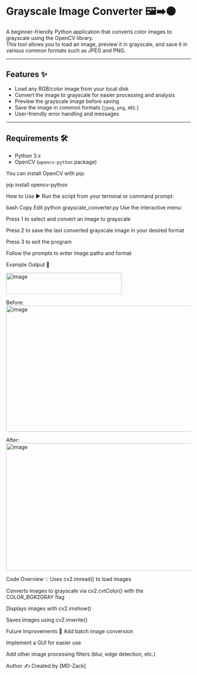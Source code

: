 # Grayscale Image Converter 🖼️➡️⚫️

A beginner-friendly Python application that converts color images to grayscale using the OpenCV library.  
This tool allows you to load an image, preview it in grayscale, and save it in various common formats such as JPEG and PNG.

---

## Features ✨

- Load any RGB/color image from your local disk  
- Convert the image to grayscale for easier processing and analysis  
- Preview the grayscale image before saving  
- Save the image in common formats (`jpeg`, `png`, etc.)  
- User-friendly error handling and messages

---

## Requirements 🛠️

- Python 3.x  
- OpenCV (`opencv-python` package)

You can install OpenCV with pip:

pip install opencv-python

How to Use ▶️
Run the script from your terminal or command prompt:

bash
Copy
Edit
python grayscale_converter.py
Use the interactive menu:

Press 1 to select and convert an image to grayscale


Press 2 to save the last converted grayscale image in your desired format

Press 3 to exit the program

Follow the prompts to enter image paths and format

Example Output 📸

<img width="315" height="58" alt="image" src="https://github.com/user-attachments/assets/36673fea-e12c-42be-9726-04f3b9f231a6" />

Before:
<img width="982" height="343" alt="image" src="https://github.com/user-attachments/assets/123c4427-89be-4f55-8b2e-06d4a8212de2" />

After:
<img width="983" height="347" alt="image" src="https://github.com/user-attachments/assets/821f737b-6744-4da3-a021-93a3cfcefa76" />


Code Overview 💡
Uses cv2.imread() to load images

Converts images to grayscale via cv2.cvtColor() with the COLOR_BGR2GRAY flag

Displays images with cv2.imshow()

Saves images using cv2.imwrite()

Future Improvements 🚀
Add batch image conversion

Implement a GUI for easier use

Add other image processing filters (blur, edge detection, etc.)

Author ✍️
Created by [MD-Zack]

```bash




